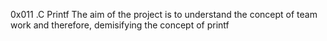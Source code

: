 0x011 .C Printf
The aim of the project is to understand the concept of team work and therefore, demisifying the concept of printf
